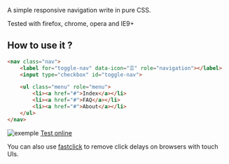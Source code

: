 A simple responsive navigation write in pure CSS.

Tested with firefox, chrome, opera and IE9+

How to use it ?
---------------

```html
<nav class="nav">
	<label for="toggle-nav" data-icon="☰" role="navigation"></label>
	<input type="checkbox" id="toggle-nav">

	<ul class="menu" role="menu">
		<li><a href="#">Index</a></li>
		<li><a href="#">FAQ</a></li>
		<li><a href="#">About</a></li>
	</ul>
</nav>
```

![exemple](http://i.imgur.com/cUJD8Lc.png)
[Test online](http://bafs.github.io/css-responsive-navigation/exemple_with_style.html)

You can also use [fastclick](https://github.com/ftlabs/fastclick) to remove click delays on browsers with touch UIs.